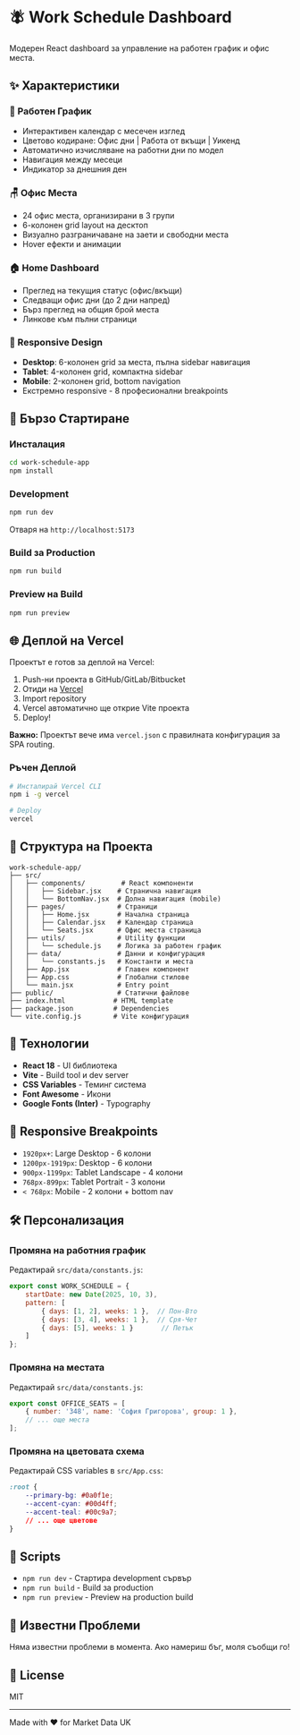 # 🪰 Work Schedule Dashboard

Модерен React dashboard за управление на работен график и офис места.

## ✨ Характеристики

### 📅 Работен График
- Интерактивен календар с месечен изглед
- Цветово кодиране: Офис дни | Работа от вкъщи | Уикенд
- Автоматично изчисляване на работни дни по модел
- Навигация между месеци
- Индикатор за днешния ден

### 🪑 Офис Места
- 24 офис места, организирани в 3 групи
- 6-колонен grid layout на десктоп
- Визуално разграничаване на заети и свободни места
- Hover ефекти и анимации

### 🏠 Home Dashboard
- Преглед на текущия статус (офис/вкъщи)
- Следващи офис дни (до 2 дни напред)
- Бърз преглед на общия брой места
- Линкове към пълни страници

### 📱 Responsive Design
- **Desktop**: 6-колонен grid за места, пълна sidebar навигация
- **Tablet**: 4-колонен grid, компактна sidebar
- **Mobile**: 2-колонен grid, bottom navigation
- Екстремно responsive - 8 професионални breakpoints

## 🚀 Бързо Стартиране

### Инсталация
```bash
cd work-schedule-app
npm install
```

### Development
```bash
npm run dev
```
Отваря на `http://localhost:5173`

### Build за Production
```bash
npm run build
```

### Preview на Build
```bash
npm run preview
```

## 🌐 Деплой на Vercel

Проектът е готов за деплой на Vercel:

1. Push-ни проекта в GitHub/GitLab/Bitbucket
2. Отиди на [Vercel](https://vercel.com)
3. Import repository
4. Vercel автоматично ще открие Vite проекта
5. Deploy!

**Важно:** Проектът вече има `vercel.json` с правилната конфигурация за SPA routing.

### Ръчен Деплой
```bash
# Инсталирай Vercel CLI
npm i -g vercel

# Deploy
vercel
```

## 📁 Структура на Проекта

```
work-schedule-app/
├── src/
│   ├── components/         # React компоненти
│   │   ├── Sidebar.jsx    # Странична навигация
│   │   └── BottomNav.jsx  # Долна навигация (mobile)
│   ├── pages/             # Страници
│   │   ├── Home.jsx       # Начална страница
│   │   ├── Calendar.jsx   # Календар страница
│   │   └── Seats.jsx      # Офис места страница
│   ├── utils/             # Utility функции
│   │   └── schedule.js    # Логика за работен график
│   ├── data/              # Данни и конфигурация
│   │   └── constants.js   # Константи и места
│   ├── App.jsx            # Главен компонент
│   ├── App.css            # Глобални стилове
│   └── main.jsx           # Entry point
├── public/                # Статични файлове
├── index.html            # HTML template
├── package.json          # Dependencies
└── vite.config.js        # Vite конфигурация
```

## 🎨 Технологии

- **React 18** - UI библиотека
- **Vite** - Build tool и dev server
- **CSS Variables** - Теминг система
- **Font Awesome** - Икони
- **Google Fonts (Inter)** - Typography

## 🎯 Responsive Breakpoints

- `1920px+`: Large Desktop - 6 колони
- `1200px-1919px`: Desktop - 6 колони
- `900px-1199px`: Tablet Landscape - 4 колони
- `768px-899px`: Tablet Portrait - 3 колони
- `< 768px`: Mobile - 2 колони + bottom nav

## 🛠️ Персонализация

### Промяна на работния график
Редактирай `src/data/constants.js`:
```javascript
export const WORK_SCHEDULE = {
    startDate: new Date(2025, 10, 3),
    pattern: [
        { days: [1, 2], weeks: 1 },  // Пон-Вто
        { days: [3, 4], weeks: 1 },  // Сря-Чет
        { days: [5], weeks: 1 }       // Петък
    ]
};
```

### Промяна на местата
Редактирай `src/data/constants.js`:
```javascript
export const OFFICE_SEATS = [
    { number: '348', name: 'София Григорова', group: 1 },
    // ... още места
];
```

### Промяна на цветовата схема
Редактирай CSS variables в `src/App.css`:
```css
:root {
    --primary-bg: #0a0f1e;
    --accent-cyan: #00d4ff;
    --accent-teal: #00c9a7;
    // ... още цветове
}
```

## 📝 Scripts

- `npm run dev` - Стартира development сървър
- `npm run build` - Build за production
- `npm run preview` - Preview на production build

## 🐛 Известни Проблеми

Няма известни проблеми в момента. Ако намериш бъг, моля съобщи го!

## 📄 License

MIT

---

Made with ❤️ for Market Data UK


